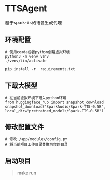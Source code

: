# TTSAgent
基于spark-tts的语音生成代理

## 环境配置
```shell
# 使用conda或者python创建虚拟环境
python3 -m venv venv
./venv/bin/activate

pip install -r  requirements.txt
```

## 下载大模型
```shell
# 在当前虚拟环境下进入python环境
from huggingface_hub import snapshot_download
snapshot_download("SparkAudio/Spark-TTS-0.5B", local_dir="pretrained_models/Spark-TTS-0.5B")
```

## 修改配置文件
```shell
# 修改./app/modules/config.py
# 将当前项目工作目录替换为你的目录
```

## 启动项目
> make run